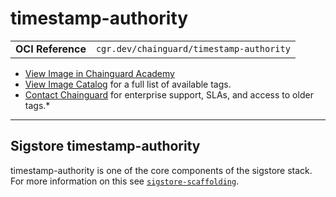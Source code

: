 <!--monopod:start-->
# timestamp-authority
| | |
| - | - |
| **OCI Reference** | `cgr.dev/chainguard/timestamp-authority` |


* [View Image in Chainguard Academy](https://edu.chainguard.dev/chainguard/chainguard-images/reference/timestamp-authority/overview/)
* [View Image Catalog](https://console.enforce.dev/images/catalog) for a full list of available tags.
* [Contact Chainguard](https://www.chainguard.dev/chainguard-images) for enterprise support, SLAs, and access to older tags.*

---
<!--monopod:end-->

## Sigstore timestamp-authority

timestamp-authority is one of the core components of the sigstore stack.  For more information
on this see [`sigstore-scaffolding`](../sigstore-scaffolding/).
